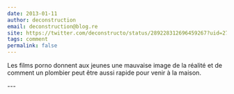 ```yaml
---
date: 2013-01-11
author: deconstruction
email: deconstruction@blog.re
site: https://twitter.com/deconstructo/status/289228312696459267?uid=27730608&iid=66550910-eb98-4517-a646-01190f027024&nid=12+37+20130110
tags: comment
permalink: false
---
```


<p>Les films porno donnent aux jeunes une mauvaise image de la réalité et de comment un plombier peut être aussi rapide pour venir à la maison.</p>
---